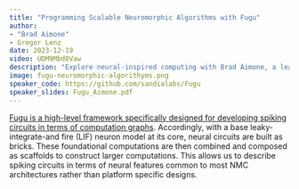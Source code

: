 ```yaml
---
title: "Programming Scalable Neuromorphic Algorithms with Fugu"
author: 
- "Brad Aimone"
- Gregor Lenz
date: 2023-12-19
video: UDM9Mbd0Vaw
description: "Explore neural-inspired computing with Brad Aimone, a leading neuroscientist at Sandia Labs. Join us for insights into next-gen technology and neuroscience."
image: fugu-neuromorphic-algorithyms.png
speaker_code: https://github.com/sandialabs/Fugu
speaker_slides: Fugu_Aimone.pdf
---
```


[Fugu is a high-level framework specifically designed for developing spiking circuits in terms of computation graphs](https://github.com/sandialabs/Fugu). Accordingly, with a base leaky-integrate-and fire (LIF) neuron model at its core, neural circuits are built as bricks. These foundational computations are then combined and composed as scaffolds to construct larger computations. This allows us to describe spiking circuits in terms of neural features common to most NMC architectures rather than platform specific designs.
